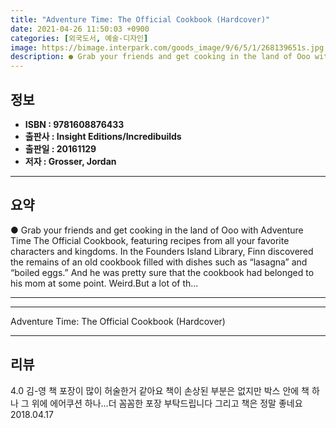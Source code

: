 ```yaml
---
title: "Adventure Time: The Official Cookbook (Hardcover)"
date: 2021-04-26 11:50:03 +0900
categories: [외국도서, 예술-디자인]
image: https://bimage.interpark.com/goods_image/9/6/5/1/268139651s.jpg
description: ● Grab your friends and get cooking in the land of Ooo with Adventure Time The Official Cookbook, featuring recipes from all your favorite characters and kingd
---
```


## **정보**

- **ISBN : 9781608876433**
- **출판사 : Insight Editions/Incredibuilds**
- **출판일 : 20161129**
- **저자 : Grosser, Jordan**

------



## **요약**

●  Grab your friends and get cooking in the land of Ooo with Adventure Time The Official Cookbook, featuring recipes from all your favorite characters and kingdoms. In the Founders Island Library, Finn discovered the remains of an old cookbook filled with dishes such as “lasagna” and “boiled eggs.” And he was pretty sure that the cookbook had belonged to his mom at some point. Weird.But a lot of th...

------



------


Adventure Time: The Official Cookbook (Hardcover) 

------


## **리뷰** 

4.0 김-영 책 포장이 많이 허술한거 같아요 책이 손상된 부분은 없지만 박스 안에 책 하나 그 위에 에어쿠션 하나...더 꼼꼼한 포장 부탁드립니다 그리고 책은 정말 좋네요 2018.04.17 <br/>